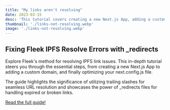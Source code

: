 ```yaml
---
title: "My links aren't resolving"
date: 2023-03-15
desc: 'This tutorial covers creating a new Next.js App, adding a custom domain, and optimizing your next.config.js file.'
thumbnail: './links-not-resolving.webp'
image: './links-not-resolving.webp'
---
```


## Fixing Fleek IPFS Resolve Errors with \_redirects

Explore Fleek's method for resolving IPFS link issues. This in-depth tutorial steers you through the essential steps, from creating a new Next.js App to adding a custom domain, and finally optimizing your next.config.js file.

The guide highlights the significance of utilizing trailing slashes for seamless URL resolution and showcases the power of \_redirects files for handling expired or broken links.

[Read the full guide!](/guides/ipfs-resolving-tips)
